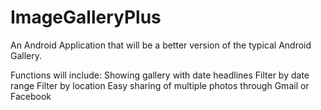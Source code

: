 ImageGalleryPlus
================

An Android Application that will be a better version of the typical Android Gallery.

Functions will include:
Showing gallery with date headlines
Filter by date range
Filter by location
Easy sharing of multiple photos through Gmail or Facebook
